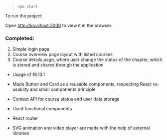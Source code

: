 
>`npm start` 

To run the project

Open [http://localhost:3000](http://localhost:3000) to view it in the browser.

### Completed:


1) Simple login page  
2) Course overview page layout with listed courses
3) Course details page, where user change the status of the chapter, which is stored and shared through the application

- Usage of 16.13.1

- Made Button and Card as a reusable components, respecting React re-usablity and small components principle

- Context API for course status and user data storage
- Used functional components 
- React router
- SVG animation and video player are made with the help of external libraries


